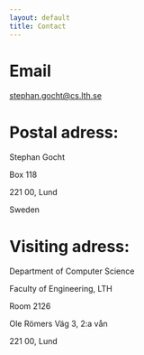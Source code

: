 ```yaml
---
layout: default
title: Contact
---
```


# Email
stephan.gocht@cs.lth.se

# Postal adress:

Stephan Gocht

Box 118

221 00, Lund

Sweden

# Visiting adress:

Department of Computer Science

Faculty of Engineering, LTH

Room 2126

Ole Römers Väg 3, 2:a vån

221 00, Lund